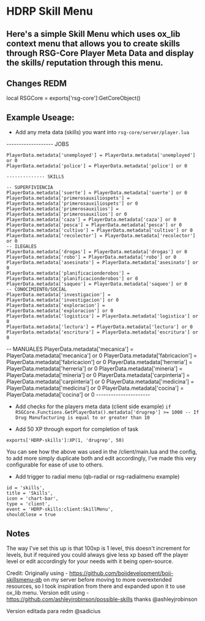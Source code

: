 # HDRP Skill Menu

Here's a simple Skill Menu which uses ox_lib context menu that allows you to create skills through RSG-Core Player Meta Data and display the skills/ reputation through this menu.
- 

## Changes REDM 

local RSGCore = exports['rsg-core']:GetCoreObject() 

## Example Useage:

- Add any meta data (skills) you want into `rsg-core/server/player.lua` 


------------------- JOBS

    PlayerData.metadata['unemployed'] = PlayerData.metadata['unemployed'] or 0
    PlayerData.metadata['police'] = PlayerData.metadata['police'] or 0
    
    -------------- SKILLS

    -- SUPERFIVIENCIA
    PlayerData.metadata['suerte'] = PlayerData.metadata['suerte'] or 0
    PlayerData.metadata['primerosauxiliospets'] = PlayerData.metadata['primerosauxiliospets'] or 0
    PlayerData.metadata['primerosauxilios'] = PlayerData.metadata['primerosauxilios'] or 0
    PlayerData.metadata['caza'] = PlayerData.metadata['caza'] or 0
    PlayerData.metadata['pesca'] = PlayerData.metadata['pesca'] or 0
    PlayerData.metadata['cultivo'] = PlayerData.metadata['cultivo'] or 0
    PlayerData.metadata['recolector'] = PlayerData.metadata['recolector'] or 0
    -- ILEGALES
    PlayerData.metadata['drogas'] = PlayerData.metadata['drogas'] or 0
    PlayerData.metadata['robo'] = PlayerData.metadata['robo'] or 0
    PlayerData.metadata['asesinato'] = PlayerData.metadata['asesinato'] or 0
    PlayerData.metadata['planificacionderobos'] = PlayerData.metadata['planificacionderobos'] or 0
    PlayerData.metadata['saqueo'] = PlayerData.metadata['saqueo'] or 0
    -- CONOCIMIENTO/SOCIAL
    PlayerData.metadata['investigacion'] = PlayerData.metadata['investigacion'] or 0
    PlayerData.metadata['exploracion'] = PlayerData.metadata['exploracion'] or 0
    PlayerData.metadata['logistica'] = PlayerData.metadata['logistica'] or 0
    PlayerData.metadata['lectura'] = PlayerData.metadata['lectura'] or 0
    PlayerData.metadata['escritura'] = PlayerData.metadata['escritura'] or 0
   -- MANUALES
    PlayerData.metadata['mecanica'] = PlayerData.metadata['mecanica'] or 0
    PlayerData.metadata['fabricacion'] = PlayerData.metadata['fabricacion'] or 0
    PlayerData.metadata['herreria'] = PlayerData.metadata['herreria'] or 0
    PlayerData.metadata['mineria'] = PlayerData.metadata['mineria'] or 0
    PlayerData.metadata['carpinteria'] = PlayerData.metadata['carpinteria'] or 0
    PlayerData.metadata['medicina'] = PlayerData.metadata['medicina'] or 0
    PlayerData.metadata['cocina'] = PlayerData.metadata['cocina'] or 0
    ----------------------

- Add checks for the players meta data (client side example)
`if RSGCore.Functions.GetPlayerData().metadata['drugrep'] >= 1000 -- If Drug Manufacturing is equal to or greater than 10`

- Add 50 XP through export for completion of task

`exports['HDRP-skills']:XP(1, 'drugrep', 50)`

You can see how the above was used in the /client/main.lua and the config, to add more simply duplicate both and edit accordingly, I've made this very configurable for ease of use to others.

- Add trigger to radial menu (qb-radial or rsg-radialmenu example)

```
id = 'skills',
title = 'Skills',
icon = 'chart-bar',
type = 'client',
event = 'HDRP-skills:client:SkillMenu',
shouldClose = true
```

## Notes
The way I've set this up is that 100xp is 1 level, this doesn't increment for levels, but if required you could always give less xp based off the player level or edit accordingly for your needs with it being open-source.

Credit:
Originally using - https://github.com/boiidevelopment/boii-skillsmenu-qb on my server before moving to more overextended resources, so I took inspiration from there and expanded upon it to use ox_lib menu.
Version edit using - https://github.com/ashleyjrobinson/possible-skills  thanks @ashleyjrobinson

Version editada para redm @sadicius

